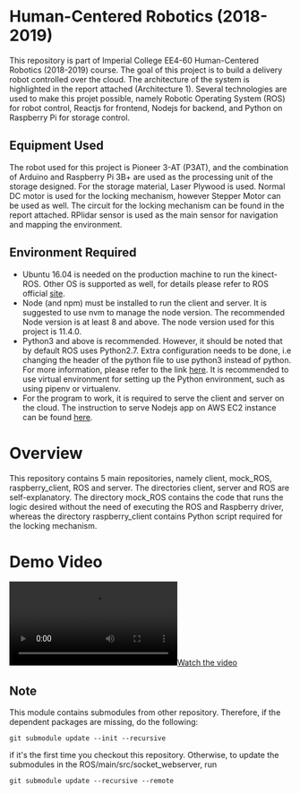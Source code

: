 # Human-Centered Robotics (2018-2019)
This repository is part of Imperial College EE4-60 Human-Centered Robotics (2018-2019) course. The goal of this project is to build a delivery robot controlled over the cloud. The architecture of the system is highlighted in the report attached (Architecture 1). Several technologies are used to make this projet possible, namely Robotic Operating System (ROS) for robot control, Reactjs for frontend, Nodejs for backend, and Python on Raspberry Pi for storage control. 

## Equipment Used
The robot used for this project is Pioneer 3-AT (P3AT), and the combination of Arduino and Raspberry Pi 3B+ are used as the processing unit of the storage designed. For the storage material, Laser Plywood is used. Normal DC motor is used for the locking mechanism, however Stepper Motor can be used as well. The circuit for the locking mechanism can be found in the report attached. RPlidar sensor is used as the main sensor for navigation and mapping the environment. 

## Environment Required
* Ubuntu 16.04 is needed on the production machine to run the kinect-ROS. Other OS is supported as well, for details please refer to ROS official [site](http://wiki.ros.org/kinetic/Installation). 
* Node (and npm) must be installed to run the client and server. It is suggested to use nvm to manage the node version. The recommended Node version is at least 8 and above. The node version used for this project is 11.4.0. 
* Python3 and above is recommended. However, it should be noted that by default ROS uses Python2.7. Extra configuration needs to be done, i.e changing the header of the python file to use python3 instead of python. For more information, please refer to the link [here](https://answers.ros.org/question/237613/how-to-define-ros-kinetic-to-use-python3-instead-of-python27/). It is recommended to use virtual environment for setting up the Python environment, such as using pipenv or virtualenv. 
* For the program to work, it is required to serve the client and server on the cloud. The instruction to serve Nodejs app on AWS EC2 instance can be found [here](https://hackernoon.com/tutorial-creating-and-managing-a-node-js-server-on-aws-part-1-d67367ac5171). 

# Overview
This repository contains 5 main repositories, namely client, mock_ROS, raspberry_client, ROS and server. The directories client, server and ROS are self-explanatory. The directory mock_ROS contains the code that runs the logic desired without the need of executing the ROS and Raspberry driver, whereas the directory raspberry_client contains Python script required for the locking mechanism. 

# Demo Video
[![Watch the video](Demo.mp4)](Demo.mp4)

## Note
This module contains submodules from other repository. Therefore, if the dependent packages are missing, do the following: 
```
git submodule update --init --recursive
```
if it's the first time you checkout this repository. Otherwise, to update the submodules in the ROS/main/src/socket_webserver, run 
```
git submodule update --recursive --remote
```

